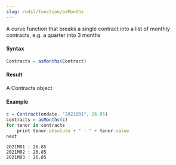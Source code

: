 ```yaml
---
slug: /odsl/function/asMonths
---
```

A curve function that breaks a single contract into a list of monthly contracts, e.g. a quarter into 3 months

#### Syntax
```js
Contracts = asMonths(Contract)
```
#### Result

A Contracts object

#### Example
```js
c = Contract(ondate, "2021Q01", 26.85)
contracts = asMonths(c)
for tenor in contracts
    print tenor.absolute + " : " + tenor.value
next
```
```
2021M01 : 26.85
2021M02 : 26.85
2021M03 : 26.85
```

